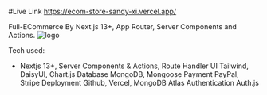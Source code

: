 #Live Link
https://ecom-store-sandy-xi.vercel.app/


Full-ECommerce By Next.js 13+, App Router, Server Components and Actions.
<img src ="Screenshot-1.png" alt="logo"/>


Tech used:

- Nextjs 13+, Server Components & Actions, Route Handler
  UI
  Tailwind, DaisyUI, Chart.js
  Database
  MongoDB, Mongoose
  Payment
  PayPal, Stripe
  Deployment
  Github, Vercel, MongoDB Atlas
  Authentication
  Auth.js
